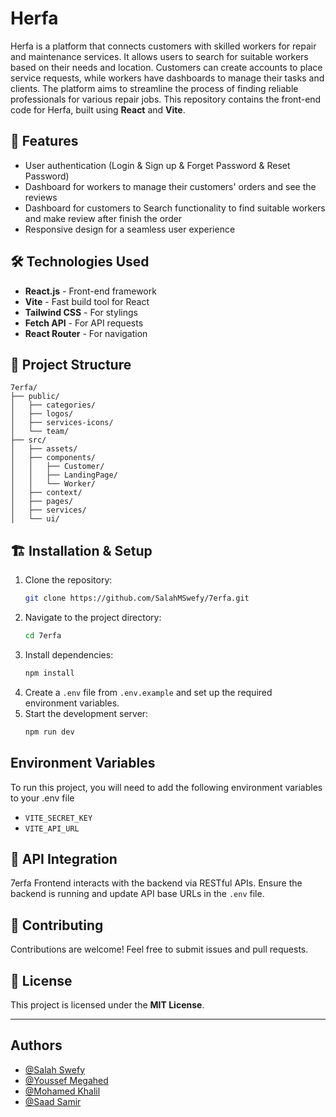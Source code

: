 # Herfa

Herfa is a platform that connects customers with skilled workers for repair and maintenance services. It allows users to search for suitable workers based on their needs and location. Customers can create accounts to place service requests, while workers have dashboards to manage their tasks and clients. The platform aims to streamline the process of finding reliable professionals for various repair jobs. This repository contains the front-end code for Herfa, built using **React** and **Vite**.

## 🚀 Features

-   User authentication (Login & Sign up & Forget Password & Reset Password)
-   Dashboard for workers to manage their customers' orders and see the reviews
-   Dashboard for customers to Search functionality to find suitable workers and make review after finish the order
-   Responsive design for a seamless user experience

## 🛠️ Technologies Used

-   **React.js** - Front-end framework
-   **Vite** - Fast build tool for React
-   **Tailwind CSS** - For stylings
-   **Fetch API** - For API requests
-   **React Router** - For navigation

## 📂 Project Structure

```
7erfa/
├── public/
│   ├── categories/
│   ├── logos/
│   ├── services-icons/
│   └── team/
├── src/
│   ├── assets/
│   ├── components/
│   │   ├── Customer/
│   │   ├── LandingPage/
│   │   └── Worker/
│   ├── context/
│   ├── pages/
│   ├── services/
│   └── ui/
```

## 🏗️ Installation & Setup

1. Clone the repository:
    ```sh
    git clone https://github.com/SalahMSwefy/7erfa.git
    ```
2. Navigate to the project directory:
    ```sh
    cd 7erfa
    ```
3. Install dependencies:
    ```sh
    npm install
    ```
4. Create a `.env` file from `.env.example` and set up the required environment variables.
5. Start the development server:
    ```sh
    npm run dev
    ```

## Environment Variables

To run this project, you will need to add the following environment variables to your .env file

-   `VITE_SECRET_KEY`
-   `VITE_API_URL`

## 🔗 API Integration

7erfa Frontend interacts with the backend via RESTful APIs. Ensure the backend is running and update API base URLs in the `.env` file.

## 🤝 Contributing

Contributions are welcome! Feel free to submit issues and pull requests.

## 📜 License

This project is licensed under the **MIT License**.

---

## Authors

-   [@Salah Swefy](https://github.com/SalahMSwefy)
-   [@Youssef Megahed](https://github.com/Bor3y9)
-   [@Mohamed Khalil](https://github.com/Bigkhil)
-   [@Saad Samir](https://github.com/SaadSamir7)
